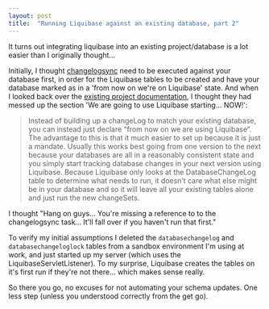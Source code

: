 ```yaml
---
layout: post
title:  "Running Liquibase against an existing database, part 2"
---
```


It turns out integrating liquibase into an existing project/database is a lot easier than I originally thought...

Initially, I thought [changelogsync](http://www.liquibase.org/documentation/ant/changelogsync_ant_task.html) need to be executed against your database first, in order for the Liquibase tables to be created and have your database marked as in a 'from now on we're on Liquibase' state. And when I looked back over the [existing project documentation](http://www.liquibase.org/documentation/existing_project.html), I thought they had messed up the section 'We are going to use Liquibase starting... NOW!':

> Instead of building up a changeLog to match your existing database, you can instead just declare “from now on we are using Liquibase”. The advantage to this is that it much easier to set up because it is just a mandate. Usually this works best going from one version to the next because your databases are all in a reasonably consistent state and you simply start tracking database changes in your next version using Liquibase. Because Liquibase only looks at the DatabaseChangeLog table to determine what needs to run, it doesn’t care what else might be in your database and so it will leave all your existing tables alone and just run the new changeSets.

I thought "Hang on guys... You're missing a reference to to the changelogsync task... It'll fall over if you haven't run that first."

To verify my initial assumptions I deleted the `databasechangelog` and `databasechangeloglock` tables from a sandbox environment I'm using at work, and just started up my server (which uses the LiquibaseServletListener). To my surprise, Liquibase creates the tables on it's first run if they're not there... which makes sense really.

So there you go, no excuses for not automating your schema updates. One less step (unless you understood correctly from the get go).
